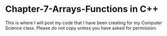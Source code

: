 # Chapter-7-Arrays-Functions in C++
This is where I will post my code that I have been creating for my Computer Science class. 
Please do not copy unless you have asked for permission. 

